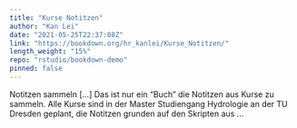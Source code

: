 ```yaml
---
title: "Kurse Notitzen"
author: "Kan Lei"
date: "2021-05-25T22:37:08Z"
link: "https://bookdown.org/hr_kanlei/Kurse_Notitzen/"
length_weight: "15%"
repo: "rstudio/bookdown-demo"
pinned: false
---
```


Notitzen sammeln [...] Das ist nur ein “Buch” die Notitzen aus Kurse zu sammeln. Alle Kurse sind in der Master Studiengang Hydrologie an der TU Dresden geplant, die Notitzen grunden auf den Skripten aus ...
